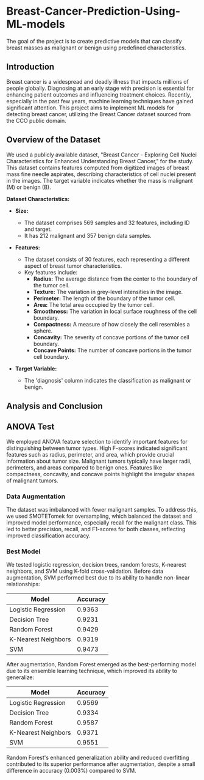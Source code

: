 # Breast-Cancer-Prediction-Using-ML-models
The goal of the project is to create predictive models that can classify breast masses as malignant or benign using predefined characteristics.


## Introduction

Breast cancer is a widespread and deadly illness that impacts millions of people globally. Diagnosing at an early stage with precision is essential for enhancing patient outcomes and influencing treatment choices. Recently, especially in the past few years, machine learning techniques have gained significant attention. This project aims to implement ML models for detecting breast cancer, utilizing the Breast Cancer dataset sourced from the CCO public domain.

## Overview of the Dataset

We used a publicly available dataset, "Breast Cancer - Exploring Cell Nuclei Characteristics for Enhanced Understanding Breast Cancer," for the study. This dataset contains features computed from digitized images of breast mass fine needle aspirates, describing characteristics of cell nuclei present in the images. The target variable indicates whether the mass is malignant (M) or benign (B).

**Dataset Characteristics:**

- **Size:** 
  - The dataset comprises 569 samples and 32 features, including ID and target.
  - It has 212 malignant and 357 benign data samples.

- **Features:**
  - The dataset consists of 30 features, each representing a different aspect of breast tumor characteristics.
  - Key features include:
    - **Radius:** The average distance from the center to the boundary of the tumor cell.
    - **Texture:** The variation in grey-level intensities in the image.
    - **Perimeter:** The length of the boundary of the tumor cell.
    - **Area:** The total area occupied by the tumor cell.
    - **Smoothness:** The variation in local surface roughness of the cell boundary.
    - **Compactness:** A measure of how closely the cell resembles a sphere.
    - **Concavity:** The severity of concave portions of the tumor cell boundary.
    - **Concave Points:** The number of concave portions in the tumor cell boundary.

- **Target Variable:** 
  - The 'diagnosis' column indicates the classification as malignant or benign.

## Analysis and Conclusion

## ANOVA Test

We employed ANOVA feature selection to identify important features for distinguishing between tumor types. High F-scores indicated significant features such as radius, perimeter, and area, which provide crucial information about tumor size. Malignant tumors typically have larger radii, perimeters, and areas compared to benign ones. Features like compactness, concavity, and concave points highlight the irregular shapes of malignant tumors.

### Data Augmentation

The dataset was imbalanced with fewer malignant samples. To address this, we used SMOTETomek for oversampling, which balanced the dataset and improved model performance, especially recall for the malignant class. This led to better precision, recall, and F1-scores for both classes, reflecting improved classification accuracy.

### Best Model

We tested logistic regression, decision trees, random forests, K-nearest neighbors, and SVM using K-fold cross-validation. Before data augmentation, SVM performed best due to its ability to handle non-linear relationships:

| Model                | Accuracy |
|----------------------|----------|
| Logistic Regression  | 0.9363   |
| Decision Tree        | 0.9231   |
| Random Forest        | 0.9429   |
| K-Nearest Neighbors  | 0.9319   |
| SVM                  | 0.9473   |

After augmentation, Random Forest emerged as the best-performing model due to its ensemble learning technique, which improved its ability to generalize:

| Model                | Accuracy |
|----------------------|----------|
| Logistic Regression  | 0.9569   |
| Decision Tree        | 0.9334   |
| Random Forest        | 0.9587   |
| K-Nearest Neighbors  | 0.9371   |
| SVM                  | 0.9551   |

Random Forest's enhanced generalization ability and reduced overfitting contributed to its superior performance after augmentation, despite a small difference in accuracy (0.003%) compared to SVM.

